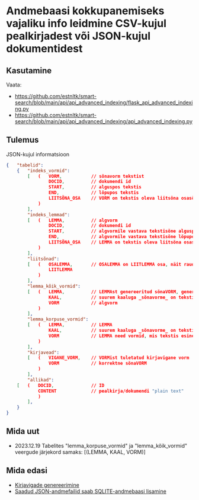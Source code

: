 # Andmebaasi kokkupanemiseks vajaliku info leidmine CSV-kujul pealkirjadest või JSON-kujul dokumentidest 

## Kasutamine

Vaata:
* https://github.com/estnltk/smart-search/blob/main/api/api_advanced_indexing/flask_api_advanced_indexing.py
* https://github.com/estnltk/smart-search/blob/main/api/api_advanced_indexing/api_advanced_indexing.py

## Tulemus

JSON-kujul informatsioon

```json
{   "tabelid":
    {   "indeks_vormid":
        [   (   VORM,           // sõnavorm tekstist
                DOCID,          // dokumendi id
                START,          // alguspos tekstis
                END,            // lõpupos tekstis
                LIITSÕNA_OSA    // VORM on tekstis oleva liitsõna osasõna 
            )
        ],
        "indeks_lemmad":
        [   (   LEMMA,          // algvorm
                DOCID,          // dokumendi id
                START,          // algvormile vastava tekstisõne alguspos tekstis
                END,            // algvormile vastava tekstisõne lõpupos tekstis
                LIITSÕNA_OSA    // LEMMA on tekstis oleva liitsõna osasõna 
            )
        ],
        "liitsõnad":
        [   (   OSALEMMA,       // OSALEMMA on LIITLEMMA osa, näit raudteejaam -> raud, tee, jaam, raudtee, teejaam
                LIITLEMMA
            )
        ],
        "lemma_kõik_vormid":
        [   (   LEMMA,          // LEMMAst genereeritud sõnaVORM, genereeritud on LEMMA kõikvõimalikud VORMid
                KAAL,           // suurem kaaluga _sõnavorme_ on tekstis rohkem, KAAL==0 kui ei esine tekstis
                VORM            // algvorm
            )
        ],
        "lemma_korpuse_vormid":
        [   (   LEMMA,          // LEMMA
                KAAL,           // suurem kaaluga _sõnavorme_ on tekstis rohkem, KAAL>0
                VORM            // LEMMA need vormid, mis tekstis esinesid
            )
        ],
        "kirjavead":
        [   (   VIGANE_VORM,    // VORMist tuletatud kirjavigane vorm
                VORM            // korrektne sõnaVORM
            )
        ],
        "allikad":
    [   (   DOCID,              // ID
            CONTENT             // pealkirja/dokumendi "plain text"
            )
        ],
    }
}
```

## Mida uut

* 2023.12.19 Tabelites "lemma_korpuse_vormid" ja "lemma_kõik_vormid" veergude järjekord samaks: [(LEMMA, KAAL, VORM)]

## Mida edasi

* [Kirjavigade genereerimine](https://github.com/estnltk/smart-search/tree/main/api/api_misspellings_generator)
* [Saadud JSON-andmefailid saab SQLITE-andmebaasi lisamine](https://github.com/estnltk/smart-search/tree/main/scripts/script_query_extender_setup)

